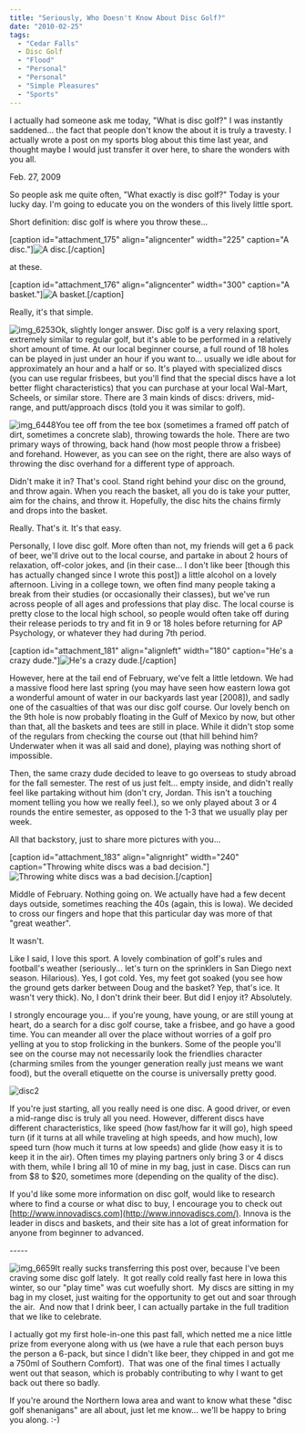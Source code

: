 ```yaml
---
title: "Seriously, Who Doesn't Know About Disc Golf?"
date: "2010-02-25"
tags:
  - "Cedar Falls"
  - Disc Golf
  - "Flood"
  - "Personal"
  - "Personal"
  - "Simple Pleasures"
  - "Sports"
---
```


I actually had someone ask me today, "What is disc golf?" I was instantly saddened... the fact that people don't know the about it is truly a travesty. I actually wrote a post on my sports blog about this time last year, and thought maybe I would just transfer it over here, to share the wonders with you all.

Feb. 27, 2009

So people ask me quite often, "What exactly is disc golf?" Today is your lucky day. I'm going to educate you on the wonders of this lively little sport.

Short definition: disc golf is where you throw these...

\[caption id="attachment\_175" align="aligncenter" width="225" caption="A disc."\]![A disc.](http://wordstoplayby.files.wordpress.com/2009/02/img_6326.jpg?w=225 "img_6326")\[/caption\]

at these.

\[caption id="attachment\_176" align="aligncenter" width="300" caption="A basket."\]![A basket.](http://wordstoplayby.files.wordpress.com/2009/02/img_6551.jpg?w=300 "img_6551")\[/caption\]

Really, it's that simple.

![img_6253](http://wordstoplayby.files.wordpress.com/2009/02/img_6253.jpg?w=300 "img_6253")Ok, slightly longer answer. Disc golf is a very relaxing sport, extremely similar to regular golf, but it's able to be performed in a relatively short amount of time. At our local beginner course, a full round of 18 holes can be played in just under an hour if you want to... usually we idle about for approximately an hour and a half or so. It's played with specialized discs (you can use regular frisbees, but you'll find that the special discs have a lot better flight characteristics) that you can purchase at your local Wal-Mart, Scheels, or similar store. There are 3 main kinds of discs: drivers, mid-range, and putt/approach discs (told you it was similar to golf).

![img_6448](http://wordstoplayby.files.wordpress.com/2009/02/img_6448.jpg?w=225 "img_6448")You tee off from the tee box (sometimes a framed off patch of dirt, sometimes a concrete slab), throwing towards the hole. There are two primary ways of throwing, back hand (how most people throw a frisbee) and forehand. However, as you can see on the right, there are also ways of throwing the disc overhand for a different type of approach.

Didn't make it in? That's cool. Stand right behind your disc on the ground, and throw again. When you reach the basket, all you do is take your putter, aim for the chains, and throw it. Hopefully, the disc hits the chains firmly and drops into the basket.

Really. That's it. It's that easy.

Personally, I love disc golf. More often than not, my friends will get a 6 pack of beer, we'll drive out to the local course, and partake in about 2 hours of relaxation, off-color jokes, and (in their case... I don't like beer \[though this has actually changed since I wrote this post\]) a little alcohol on a lovely afternoon. Living in a college town, we often find many people taking a break from their studies (or occasionally their classes), but we've run across people of all ages and professions that play disc. The local course is pretty close to the local high school, so people would often take off during their release periods to try and fit in 9 or 18 holes before returning for AP Psychology, or whatever they had during 7th period.

\[caption id="attachment\_181" align="alignleft" width="180" caption="He's a crazy dude."\]![He's a crazy dude.](http://wordstoplayby.files.wordpress.com/2009/02/disc1.jpg?w=225 "disc1")\[/caption\]

However, here at the tail end of February, we've felt a little letdown. We had a massive flood here last spring (you may have seen how eastern Iowa got a wonderful amount of water in our backyards last year \[2008\]), and sadly one of the casualties of that was our disc golf course. Our lovely bench on the 9th hole is now probably floating in the Gulf of Mexico by now, but other than that, all the baskets and tees are still in place. While it didn't stop some of the regulars from checking the course out (that hill behind him? Underwater when it was all said and done), playing was nothing short of impossible.

Then, the same crazy dude decided to leave to go overseas to study abroad for the fall semester. The rest of us just felt... empty inside, and didn't really feel like partaking without him (don't cry, Jordan. This isn't a touching moment telling you how we really feel.), so we only played about 3 or 4 rounds the entire semester, as opposed to the 1-3 that we usually play per week.

All that backstory, just to share more pictures with you...

\[caption id="attachment\_183" align="alignright" width="240" caption="Throwing white discs was a bad decision."\]![Throwing white discs was a bad decision.](http://wordstoplayby.files.wordpress.com/2009/02/disc3.jpg?w=300 "disc3")\[/caption\]

Middle of February. Nothing going on. We actually have had a few decent days outside, sometimes reaching the 40s (again, this is Iowa). We decided to cross our fingers and hope that this particular day was more of that "great weather".

It wasn't.

Like I said, I love this sport. A lovely combination of golf's rules and football's weather (seriously... let's turn on the sprinklers in San Diego next season. Hilarious). Yes, I got cold. Yes, my feet got soaked (you see how the ground gets darker between Doug and the basket? Yep, that's ice. It wasn't very thick). No, I don't drink their beer. But did I enjoy it? Absolutely.

I strongly encourage you... if you're young, have young, or are still young at heart, do a search for a disc golf course, take a frisbee, and go have a good time. You can meander all over the place without worries of a golf pro yelling at you to stop frolicking in the bunkers. Some of the people you'll see on the course may not necessarily look the friendlies character (charming smiles from the younger generation really just means we want food), but the overall etiquette on the course is universally pretty good.

![disc2](http://wordstoplayby.files.wordpress.com/2009/02/disc2.jpg?w=300 "disc2")

If you're just starting, all you really need is one disc. A good driver, or even a mid-range disc is truly all you need. However, different discs have different characteristics, like speed (how fast/how far it will go), high speed turn (if it turns at all while traveling at high speeds, and how much), low speed turn (how much it turns at low speeds) and glide (how easy it is to keep it in the air). Often times my playing partners only bring 3 or 4 discs with them, while I bring all 10 of mine in my bag, just in case. Discs can run from $8 to $20, sometimes more (depending on the quality of the disc).

If you'd like some more information on disc golf, would like to research where to find a course or what disc to buy, I encourage you to check out [http://www.innovadiscs.com](http://www.innovadiscs.com/). Innova is the leader in discs and baskets, and their site has a lot of great information for anyone from beginner to advanced.

\-----

![img_6659](http://wordstoplayby.files.wordpress.com/2009/02/img_6659.jpg?w=300 "img_6659")It really sucks transferring this post over, because I've been craving some disc golf lately.  It got really cold really fast here in Iowa this winter, so our "play time" was cut woefully short.  My discs are sitting in my bag in my closet, just waiting for the opportunity to get out and soar through the air.  And now that I drink beer, I can actually partake in the full tradition that we like to celebrate.

I actually got my first hole-in-one this past fall, which netted me a nice little prize from everyone along with us (we have a rule that each person buys the person a 6-pack, but since I didn't like beer, they chipped in and got me a 750ml of Southern Comfort).  That was one of the final times I actually went out that season, which is probably contributing to why I want to get back out there so badly.

If you're around the Northern Iowa area and want to know what these "disc golf shenanigans" are all about, just let me know... we'll be happy to bring you along. :-)
